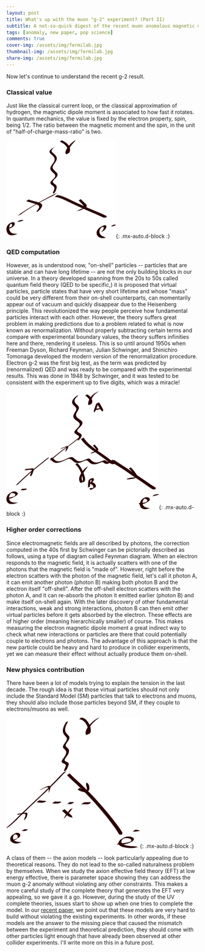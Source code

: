 ```yaml
---
layout: post
title: What's up with the muon "g-2" experiment? (Part II)
subtitle: A not-so-quick digest of the recent muon anomalous magnetic moment measurement
tags: [anomaly, new paper, pop science]
comments: true
cover-img: /assets/img/fermilab.jpg
thumbnail-img: /assets/img/fermilab.jpg
share-img: /assets/img/fermilab.jpg
---
```


Now let's continue to understand the recent g-2 result.

### Classical value
Just like the classical current loop, or the classical approximation of hydrogen, the magnetic dipole moment is associated to how fast it rotates. In quantum mechanics, the value is fixed by the electron property, spin, being 1/2. The ratio between the magnetic moment and the spin, in the unit of "half-of-charge-mass-ratio" is two.

![fig](../assets/img/inkscape/gm2_tree.png){: .mx-auto.d-block :}

### QED computation
However, as is understood now, "on-shell" particles -- particles that are stable and can have long lifetime -- are not the only building blocks in our universe. In a theory developed spanning from the 20s to 50s called quantum field theory (QED to be specific,) it is proposed that virtual particles, particle states that have very short lifetime and whose "mass" could be very different from their on-shell counterparts, can momentarily appear out of vacuum and quickly disappear due to the Heisenberg principle. This revolutionized the way people perceive how fundamental particles interact with each other. However, the theory suffers great problem in making predictions due to a problem related to what is now known as renormalization. Without properly subtracting certain terms and compare with experimental boundary values, the theory suffers infinities here and there, rendering it useless. This is so until around 1950s when Freeman Dyson, Richard Feynman, Julian Schwinger, and Shinichiro Tomonaga developed the modern version of the renormalization procedure. Electron g-2 was the first big test, as the term was predicted by (renormalized) QED and was ready to be compared with the experimental results. This was done in 1948 by Schwinger, and it was tested to be consistent with the experiment up to five digits, which was a miracle!

![fig](/assets/img/inkscape/gm2_SM_loop.png){: .mx-auto.d-block :}

### Higher order corrections
Since electromagnetic fields are all described by photons, the correction computed in the 40s first by Schwinger can be pictorially described as follows, using a type of diagram called Feynman diagram. When an electron responds to the magnetic field, it is actually scatters with one of the photons that the magnetic field is "made of". However, right before the electron scatters with the photon of the magnetic field, let's call it photon A, it can emit another photon (photon B) making both photon B and the electron itself "off-shell". After the off-shell electron scatters with the photon A, and it can re-absorb the photon it emitted earlier (photon B) and make itself on-shell again. With the later discovery of other fundamental interactions, weak and strong interactions, photon B can then emit other virtual particles before it gets absorbed by the electron. These effects are of higher order (meaning hierarchically smaller) of course. This makes measuring the electron magnetic dipole moment a great indirect way to check what new interactions or particles are there that could potentially couple to electrons and photons. The advantage of this approach is that the new particle could be heavy and hard to produce in collider experiments, yet we can measure their effect without actually produce them on-shell. 


### New physics contribution
There have been a lot of models trying to explain the tension in the last decade. The rough idea is that those virtual particles should not only include the Standard Model (SM) particles that talk to electrons and muons, they should also include those particles beyond SM, if they couple to electrons/muons as well.

![fig](../assets/img/inkscape/gm2_bsm_loop.png){: .mx-auto.d-block :}

A class of them -- the axion models -- look particularly appealing due to theoretical reasons. They do not lead to the so-called naturalness problem by themselves. When we study the axion effective field theory (EFT) at low energy effective, there is parameter space showing they can address the muon g-2 anomaly without violating any other constraints. This makes a more careful study of the complete theory that generates the EFT very appealing, so we gave it a go. However, during the study of the UV complete theories, issues start to show up when one tries to complete the model. In our [recent paper](https://arxiv.org/abs/2104.03267), we point out that these models are very hard to build without violating the existing experiments. In other words, if these models are the answer to the missing piece that caused the mismatch between the experiment and theoretical prediction, they should come with other particles light enough that have already been observed at other collider experiments. 
I'll write more on this in a future post. 